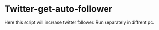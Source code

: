 # Twitter-get-auto-follower
Here this script will increase twitter follower. Run separately in diffrent pc. 
